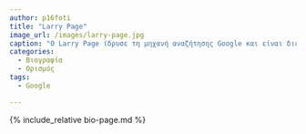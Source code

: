 ```yaml
---
author: p16foti
title: "Larry Page"
image_url: /images/larry-page.jpg
caption: "Ο Larry Page ίδρυσε τη μηχανή αναζήτησης Google και είναι διευθύνων σύμβουλος της Alphabet Inc"
categories:
  - Βιογραφία 
  - Ορισμός 
tags:
  - Google

---
```


{% include_relative bio-page.md %}
